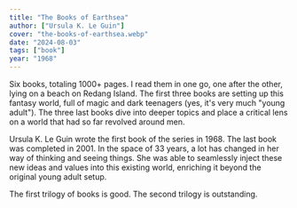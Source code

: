 ```yaml
---
title: "The Books of Earthsea"
author: ["Ursula K. Le Guin"]
cover: "the-books-of-earthsea.webp"
date: "2024-08-03"
tags: ["book"]
year: "1968"
---
```


Six books, totaling 1000+ pages. I read them in one go, one after the other, lying on a beach on Redang Island. The first three books are setting up this fantasy world, full of magic and dark teenagers (yes, it's very much "young adult"). The three last books dive into deeper topics and place a critical lens on a world that had so far revolved around men.

Ursula K. Le Guin wrote the first book of the series in 1968. The last book was completed in 2001. In the space of 33 years, a lot has changed in her way of thinking and seeing things. She was able to seamlessly inject these new ideas and values into this existing world, enriching it beyond the original young adult setup.

The first trilogy of books is good. The second trilogy is outstanding.
